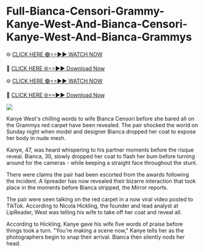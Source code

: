 # Full-Bianca-Censori-Grammy-Kanye-West-And-Bianca-Censori-Kanye-West-And-Bianca-Grammys
🌐 [CLICK HERE 🟢==►► WATCH NOW](http://c-ob.com/g8ao95)

🔴 [CLICK HERE 🌐==►► Download Now](http://c-ob.com/g8ao95)

🌐 [CLICK HERE 🟢==►► WATCH NOW](http://c-ob.com/g8ao95)

🔴 [CLICK HERE 🌐==►► Download Now](http://c-ob.com/g8ao95)


[<img src="https://i.imgur.com/5ezlWg9.png">](http://c-ob.com/g8ao95)

Kanye West's chilling words to wife Bianca Censori before she bared all on the Grammys red carpet have been revealed. The pair shocked the world on Sunday night when model and designer Bianca dropped her coat to expose her body in nude mesh.

Kanye, 47, was heard whispering to his partner moments before the risque reveal. Bianca, 30, slowly dropped her coat to flash her bum before turning around for the cameras - while keeping a straight face throughout the stunt.

There were claims the pair had been escorted from the awards following the incident. A lipreader has now revealed their bizarre interaction that took place in the moments before Bianca stripped, the Mirror reports.

The pair were seen talking on the red carpet in a now viral video posted to TikTok. According to Nicola Hickling, the founder and lead analyst at LipReader, West was telling his wife to take off her coat and reveal all.

According to Hickling, Kanye gave his wife five words of praise before things took a turn. "You're making a scene now," Kanye tells her as the photographers begin to snap their arrival. Bianca then silently nods her head.
